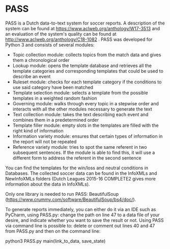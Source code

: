 # PASS
PASS is a Dutch data-to-text system for soccer reports. A description of the system can be found at https://www.aclweb.org/anthology/W17-3513 and an evaluation of the system's quality can be found at http://www.aclweb.org/anthology/C18-1082 . PASS was developed for Python 3 and consists of several modules:

- Topic collection module: collects topics from the match data and gives them a chronological order
- Lookup module: opens the template database and retrieves all the template categories and corresponding templates that could be used to describe an event
- Ruleset module: checks for each template category if the conditions to use said category have been matched
- Template selection module: selects a template from the possible templates in a weighted random fashion
- Governing module: walks through every topic in a stepwise order and interacts with all the other modules necessary to generate the text
- Text collection module: takes the text describing each event and combines them in a predetermined order
- Template filler module: empty slots in the templates are filled with the right kind of information
- Information variety module: ensures that certain types of information in the report will not be repeated
- Reference variety module: tries to spot the same referent in two subsequent sentences. If the module is able to find this, it will use
a different form to address the referent in the second sentence

You can find the templates for the win/loss and neutral conditions in Databases. The collected soccer data can be found in the InfoXMLs and NewInfoXMLs folders (Dutch Leagues 2015-16 COMPLETE2 gives more information about the data in InfoXMLs).

Only one library is needed to run PASS: BeautifulSoup (https://www.crummy.com/software/BeautifulSoup/bs4/doc/).

To generate reports immediately, you can either do it via an IDE such as PyCharm, using PASS.py: change the path on line 47 to a data file of your desire, and indicate whether you want to save the result or not. Using PASS via command line is possible to: delete or comment out lines 40 and 47 from PASS.py and then on the command line:

python3 PASS.py main(link_to_data, save_state)
